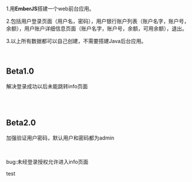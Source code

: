 <p>1.用<b>EmberJS</b>搭建一个web前台应用。</p>
<p>2.包括用户登录页面（用户名，密码），用户银行账户列表（账户名字，账户号，余额），用户账户详细信息页面（账户名字，账户号，余额，可用余额），退出。</p>
<p>3.以上所有数据都可以自己创建，不需要搭建Java后台应用。</p>
<br>
<h2>Beta1.0</h2>
<p>解决登录成功以后未能跳转info页面</p><br>
<br>
<h2>Beta2.0</h2>
<p>加强验证用户密码，默认用户和密码都为admin</p>
<br>
<p>bug:未经登录授权允许进入info页面</p>

<p>test</p>